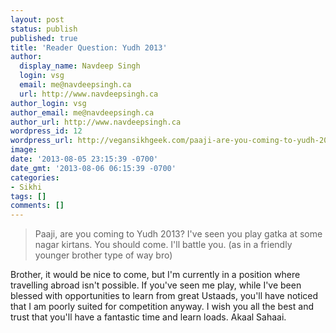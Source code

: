 ```yaml
---
layout: post
status: publish
published: true
title: 'Reader Question: Yudh 2013'
author:
  display_name: Navdeep Singh
  login: vsg
  email: me@navdeepsingh.ca
  url: http://www.navdeepsingh.ca
author_login: vsg
author_email: me@navdeepsingh.ca
author_url: http://www.navdeepsingh.ca
wordpress_id: 12
wordpress_url: http://vegansikhgeek.com/paaji-are-you-coming-to-yudh-2013-ive-seen-you/
image: 
date: '2013-08-05 23:15:39 -0700'
date_gmt: '2013-08-06 06:15:39 -0700'
categories:
- Sikhi
tags: []
comments: []
---
```

<blockquote>Paaji, are you coming to Yudh 2013? I've seen you play gatka at some nagar kirtans. You should come. I'll battle you. (as in a friendly younger brother type of way bro)</blockquote>
<p>Brother, it would be nice to come, but I'm currently in a position where travelling abroad isn't possible. If you've seen me play, while I've been blessed with opportunities to learn from great Ustaads, you'll have noticed that I am poorly suited for competition anyway. I wish you all the best and trust that you'll have a fantastic time and learn loads. Akaal Sahaai.</p>

